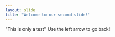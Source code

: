 ```yaml
---
layout: slide
title: "Welcome to our second slide!"
---
```

"This is only a test"
Use the left arrow to go back!
